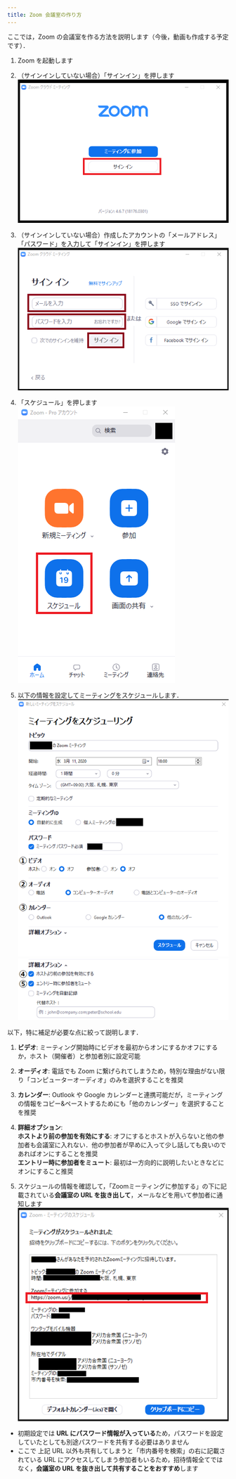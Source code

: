 ```yaml
---
title: Zoom 会議室の作り方
---
```


ここでは，Zoom の会議室を作る方法を説明します（今後，動画も作成する予定です）．  
    
1. Zoom を起動します
1. （サインインしていない場合）「サインイン」を押します  
  ![](img/zoom_join_pc_id_top.png)
  
1. （サインインしていない場合）作成したアカウントの「メールアドレス」「パスワード」を入力して「サインイン」を押します  
  ![](img/zoom_signin.png)
  
1. 「スケジュール」を押します  
  ![](img/zoom_top2.png)
  
1. 以下の情報を設定してミーティングをスケジュールします．  
  ![](img/zoom_schedule.png)  
  ![](img/zoom_schedule_detail.png)   


  以下，特に補足が必要な点に絞って説明します．  
  1. **ビデオ**: ミーティング開始時にビデオを最初からオンにするかオフにするか，ホスト（開催者）と参加者別に設定可能
  1. **オーディオ**: 電話でも Zoom に繋げられてしまうため，特別な理由がない限り「コンピューターオーディオ」のみを選択することを推奨
  1. **カレンダー**: Outlook や Google カレンダーと連携可能だが，ミーティングの情報をコピー&ペーストするためにも「他のカレンダー」を選択することを推奨
  1. **詳細オプション**:  
    **ホストより前の参加を有効にする**: オフにするとホストが入らないと他の参加者も会議室に入れない．他の参加者が早めに入って少し話しても良いのであればオンにすることを推奨  
    **エントリー時に参加者をミュート**: 最初は一方向的に説明したいときなどにオンにすること推奨  
  
1. スケジュールの情報を確認して，「Zoomミーティングに参加する」の下に記載されている**会議室の URL を抜き出して**，メールなどを用いて参加者に通知します
  ![](img/zoom_schedule_info.png)  

  * 初期設定では **URL にパスワード情報が入っている**ため，パスワードを設定していたとしても別途パスワードを共有する必要はありません
  * ここで 上記 URL 以外も共有してしまうと「市内番号を検索」の右に記載されている URL にアクセスしてしまう参加者もいるため，招待情報全てではなく，**会議室の URL を抜き出して共有することをおすすめ**します  



